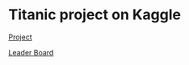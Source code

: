 # Titanic project on Kaggle

[Project](https://www.kaggle.com/c/titanic#evaluation) 

[Leader Board](https://www.kaggle.com/c/titanic/leaderboard)
